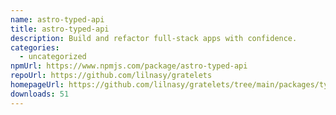 ```yaml
---
name: astro-typed-api
title: astro-typed-api
description: Build and refactor full-stack apps with confidence.
categories:
  - uncategorized
npmUrl: https://www.npmjs.com/package/astro-typed-api
repoUrl: https://github.com/lilnasy/gratelets
homepageUrl: https://github.com/lilnasy/gratelets/tree/main/packages/typed-api
downloads: 51
---
```

